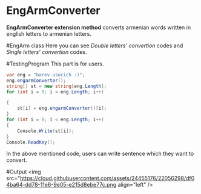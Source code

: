 
# **EngArmConverter**

**EngArmConverter extension method** converts armenian words written in english letters to armenian letters.

#EngArm class
Here you can see *Double letters' convertion* codes and *Single letters' convertion* codes.

#TestingProgram
This part is for users. 

```C#
var eng = "barev usucich :)";
eng.engarmConverter();
string[] st = new string[eng.Length];
for (int i = 0; i < eng.Length; i++)

{
    st[i] = eng.engarmConverter()[i];
}
for (int i = 0; i < eng.Length; i++)
{
    Console.Write(st[i]);
}
Console.ReadKey();
```
In the above mentioned code, users can write sentence which they want to convert.

#Output
<img src="https://cloud.githubusercontent.com/assets/24455176/22056298/df04ba64-dd78-11e6-9e05-e215d8ebe77c.png align="left"  />
 

